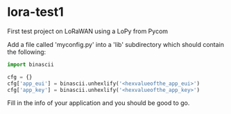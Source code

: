 # lora-test1
First test project on LoRaWAN using a LoPy from Pycom

Add a file called 'myconfig.py' into a 'lib' subdirectory which should contain
the following:

```python
import binascii

cfg = {}
cfg['app_eui'] = binascii.unhexlify('<hexvalueofthe_app_eui>')
cfg['app_key'] = binascii.unhexlify('<hexvalueofthe_app_key>')
```

Fill in the info of your application and you should be good to go.
